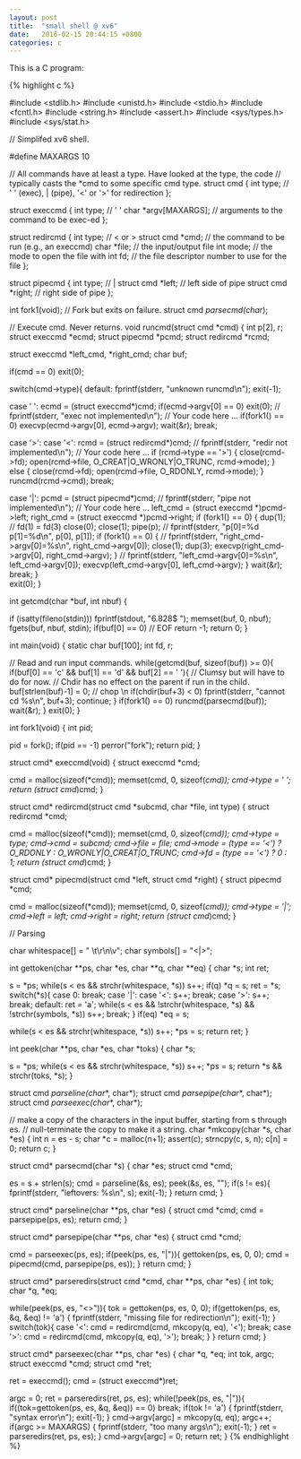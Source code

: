 ```yaml
---
layout: post
title:  "small shell @ xv6"
date:   2016-02-15 20:44:15 +0800
categories: c
---
```

This is a C program:

{% highlight c %}

#include <stdlib.h>
#include <unistd.h>
#include <stdio.h>
#include <fcntl.h>
#include <string.h>
#include <assert.h>
#include <sys/types.h>
#include <sys/stat.h>

// Simplifed xv6 shell.

#define MAXARGS 10

// All commands have at least a type. Have looked at the type, the code
// typically casts the *cmd to some specific cmd type.
struct cmd {
  int type;          //  ' ' (exec), | (pipe), '<' or '>' for redirection
};

struct execcmd {
  int type;              // ' '
  char *argv[MAXARGS];   // arguments to the command to be exec-ed
};

struct redircmd {
  int type;          // < or > 
  struct cmd *cmd;   // the command to be run (e.g., an execcmd)
  char *file;        // the input/output file
  int mode;          // the mode to open the file with
  int fd;            // the file descriptor number to use for the file
};

struct pipecmd {
  int type;          // |
  struct cmd *left;  // left side of pipe
  struct cmd *right; // right side of pipe
};

int fork1(void);  // Fork but exits on failure.
struct cmd *parsecmd(char*);

// Execute cmd.  Never returns.
void
runcmd(struct cmd *cmd)
{
  int p[2], r;
  struct execcmd *ecmd;
  struct pipecmd *pcmd;
  struct redircmd *rcmd;

  struct execcmd *left_cmd, *right_cmd;
  char buf;

  if(cmd == 0)
    exit(0);
  
  switch(cmd->type){
  default:
    fprintf(stderr, "unknown runcmd\n");
    exit(-1);

  case ' ':
    ecmd = (struct execcmd*)cmd;
    if(ecmd->argv[0] == 0)
      exit(0);
    // fprintf(stderr, "exec not implemented\n");
    // Your code here ...
    if(fork1() == 0)
        execvp(ecmd->argv[0], ecmd->argv);
    wait(&r);
    break;

  case '>':
  case '<':
    rcmd = (struct redircmd*)cmd;
    // fprintf(stderr, "redir not implemented\n");
    // Your code here ...
    if (rcmd->type == '>') {
        close(rcmd->fd);
        open(rcmd->file, O_CREAT|O_WRONLY|O_TRUNC, rcmd->mode);
    } else {
        close(rcmd->fd);
        open(rcmd->file, O_RDONLY, rcmd->mode);
    }
    runcmd(rcmd->cmd);
    break;

  case '|':
    pcmd = (struct pipecmd*)cmd;
    // fprintf(stderr, "pipe not implemented\n");
    // Your code here ...
    left_cmd = (struct execcmd *)pcmd->left;
    right_cmd = (struct execcmd *)pcmd->right;
    if (fork1() == 0) {
      dup(1); // fd(1) = fd(3)
      close(0);
      close(1);
      pipe(p);
      // fprintf(stderr, "p[0]=%d p[1]=%d\n", p[0], p[1]);
      if (fork1() == 0) {
        // fprintf(stderr, "right_cmd->argv[0]=%s\n", right_cmd->argv[0]);
        close(1);
        dup(3);
        execvp(right_cmd->argv[0], right_cmd->argv);
      }
      // fprintf(stderr, "left_cmd->argv[0]=%s\n", left_cmd->argv[0]);
      execvp(left_cmd->argv[0], left_cmd->argv);
    }
    wait(&r);
    break;
  }    
  exit(0);
}

int
getcmd(char *buf, int nbuf)
{
  
  if (isatty(fileno(stdin)))
    fprintf(stdout, "6.828$ ");
  memset(buf, 0, nbuf);
  fgets(buf, nbuf, stdin);
  if(buf[0] == 0) // EOF
    return -1;
  return 0;
}

int
main(void)
{
  static char buf[100];
  int fd, r;

  // Read and run input commands.
  while(getcmd(buf, sizeof(buf)) >= 0){
    if(buf[0] == 'c' && buf[1] == 'd' && buf[2] == ' '){
      // Clumsy but will have to do for now.
      // Chdir has no effect on the parent if run in the child.
      buf[strlen(buf)-1] = 0;  // chop \n
      if(chdir(buf+3) < 0)
        fprintf(stderr, "cannot cd %s\n", buf+3);
      continue;
    }
    if(fork1() == 0)
      runcmd(parsecmd(buf));
    wait(&r);
  }
  exit(0);
}

int
fork1(void)
{
  int pid;
  
  pid = fork();
  if(pid == -1)
    perror("fork");
  return pid;
}

struct cmd*
execcmd(void)
{
  struct execcmd *cmd;

  cmd = malloc(sizeof(*cmd));
  memset(cmd, 0, sizeof(*cmd));
  cmd->type = ' ';
  return (struct cmd*)cmd;
}

struct cmd*
redircmd(struct cmd *subcmd, char *file, int type)
{
  struct redircmd *cmd;

  cmd = malloc(sizeof(*cmd));
  memset(cmd, 0, sizeof(*cmd));
  cmd->type = type;
  cmd->cmd = subcmd;
  cmd->file = file;
  cmd->mode = (type == '<') ?  O_RDONLY : O_WRONLY|O_CREAT|O_TRUNC;
  cmd->fd = (type == '<') ? 0 : 1;
  return (struct cmd*)cmd;
}

struct cmd*
pipecmd(struct cmd *left, struct cmd *right)
{
  struct pipecmd *cmd;

  cmd = malloc(sizeof(*cmd));
  memset(cmd, 0, sizeof(*cmd));
  cmd->type = '|';
  cmd->left = left;
  cmd->right = right;
  return (struct cmd*)cmd;
}

// Parsing

char whitespace[] = " \t\r\n\v";
char symbols[] = "<|>";

int
gettoken(char **ps, char *es, char **q, char **eq)
{
  char *s;
  int ret;
  
  s = *ps;
  while(s < es && strchr(whitespace, *s))
    s++;
  if(q)
    *q = s;
  ret = *s;
  switch(*s){
  case 0:
    break;
  case '|':
  case '<':
    s++;
    break;
  case '>':
    s++;
    break;
  default:
    ret = 'a';
    while(s < es && !strchr(whitespace, *s) && !strchr(symbols, *s))
      s++;
    break;
  }
  if(eq)
    *eq = s;
  
  while(s < es && strchr(whitespace, *s))
    s++;
  *ps = s;
  return ret;
}

int
peek(char **ps, char *es, char *toks)
{
  char *s;
  
  s = *ps;
  while(s < es && strchr(whitespace, *s))
    s++;
  *ps = s;
  return *s && strchr(toks, *s);
}

struct cmd *parseline(char**, char*);
struct cmd *parsepipe(char**, char*);
struct cmd *parseexec(char**, char*);

// make a copy of the characters in the input buffer, starting from s through es.
// null-terminate the copy to make it a string.
char 
*mkcopy(char *s, char *es)
{
  int n = es - s;
  char *c = malloc(n+1);
  assert(c);
  strncpy(c, s, n);
  c[n] = 0;
  return c;
}

struct cmd*
parsecmd(char *s)
{
  char *es;
  struct cmd *cmd;

  es = s + strlen(s);
  cmd = parseline(&s, es);
  peek(&s, es, "");
  if(s != es){
    fprintf(stderr, "leftovers: %s\n", s);
    exit(-1);
  }
  return cmd;
}

struct cmd*
parseline(char **ps, char *es)
{
  struct cmd *cmd;
  cmd = parsepipe(ps, es);
  return cmd;
}

struct cmd*
parsepipe(char **ps, char *es)
{
  struct cmd *cmd;

  cmd = parseexec(ps, es);
  if(peek(ps, es, "|")){
    gettoken(ps, es, 0, 0);
    cmd = pipecmd(cmd, parsepipe(ps, es));
  }
  return cmd;
}

struct cmd*
parseredirs(struct cmd *cmd, char **ps, char *es)
{
  int tok;
  char *q, *eq;

  while(peek(ps, es, "<>")){
    tok = gettoken(ps, es, 0, 0);
    if(gettoken(ps, es, &q, &eq) != 'a') {
      fprintf(stderr, "missing file for redirection\n");
      exit(-1);
    }
    switch(tok){
    case '<':
      cmd = redircmd(cmd, mkcopy(q, eq), '<');
      break;
    case '>':
      cmd = redircmd(cmd, mkcopy(q, eq), '>');
      break;
    }
  }
  return cmd;
}

struct cmd*
parseexec(char **ps, char *es)
{
  char *q, *eq;
  int tok, argc;
  struct execcmd *cmd;
  struct cmd *ret;
  
  ret = execcmd();
  cmd = (struct execcmd*)ret;

  argc = 0;
  ret = parseredirs(ret, ps, es);
  while(!peek(ps, es, "|")){
    if((tok=gettoken(ps, es, &q, &eq)) == 0)
      break;
    if(tok != 'a') {
      fprintf(stderr, "syntax error\n");
      exit(-1);
    }
    cmd->argv[argc] = mkcopy(q, eq);
    argc++;
    if(argc >= MAXARGS) {
      fprintf(stderr, "too many args\n");
      exit(-1);
    }
    ret = parseredirs(ret, ps, es);
  }
  cmd->argv[argc] = 0;
  return ret;
}
{% endhighlight %}
